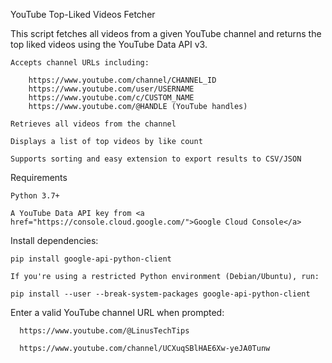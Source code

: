 YouTube Top-Liked Videos Fetcher

This script fetches all videos from a given YouTube channel and returns the top liked videos using the YouTube Data API v3.

    Accepts channel URLs including:
    
        https://www.youtube.com/channel/CHANNEL_ID
        https://www.youtube.com/user/USERNAME
        https://www.youtube.com/c/CUSTOM_NAME
        https://www.youtube.com/@HANDLE (YouTube handles)

    Retrieves all videos from the channel

    Displays a list of top videos by like count

    Supports sorting and easy extension to export results to CSV/JSON

Requirements

    Python 3.7+

    A YouTube Data API key from <a href="https://console.cloud.google.com/">Google Cloud Console</a>

Install dependencies:

    pip install google-api-python-client

    If you're using a restricted Python environment (Debian/Ubuntu), run:

    pip install --user --break-system-packages google-api-python-client

Enter a valid YouTube channel URL when prompted:

      https://www.youtube.com/@LinusTechTips
  
      https://www.youtube.com/channel/UCXuqSBlHAE6Xw-yeJA0Tunw
